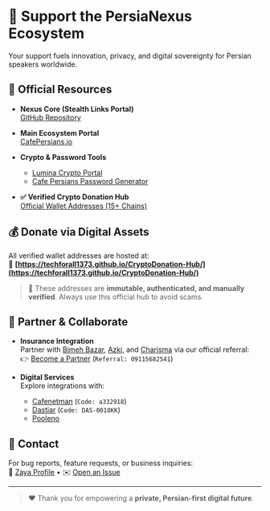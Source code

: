 # 💎 Support the PersiaNexus Ecosystem

Your support fuels innovation, privacy, and digital sovereignty for Persian speakers worldwide.

## 🔗 Official Resources

- **Nexus Core (Stealth Links Portal)**  
  [GitHub Repository](https://github.com/TechForAll1373/Nexus-Core-Stealth-Links)

- **Main Ecosystem Portal**  
  [CafePersians.io](https://techforall1373.github.io/PersiaNexus/)

- **Crypto & Password Tools**  
  - [Lumina Crypto Portal](https://techforall1373.github.io/lumina-crypto-portal/)  
  - [Cafe Persians Password Generator](https://techforall1373.github.io/cafe-persians-password-gen/)

- **✅ Verified Crypto Donation Hub**  
  [Official Wallet Addresses (15+ Chains)](https://techforall1373.github.io/CryptoDonation-Hub/)

## 💰 Donate via Digital Assets

All verified wallet addresses are hosted at:  
🔗 **[https://techforall1373.github.io/CryptoDonation-Hub/](https://techforall1373.github.io/CryptoDonation-Hub/)**

> 🔐 These addresses are **immutable, authenticated, and manually verified**. Always use this official hub to avoid scams.

## 🤝 Partner & Collaborate

- **Insurance Integration**  
  Partner with [Bimeh Bazar](https://bimehbazar.com), [Azki](https://azki.com), and [Charisma](https://charisma.ir) via our official referral:  
  👉 [Become a Partner](https://shoraka.net/register?referral_code=09115682541) (`Referral: 09115682541`)

- **Digital Services**  
  Explore integrations with:
  - [Cafenetman](https://cafenetman.ir/?ref=a332918) (`Code: a332918`)
  - [Dastiar](https://dastiar.app/?ref=DAS-0018KK) (`Code: DAS-0018KK`)
  - [Pooleno](https://pooleno.com)

## 📩 Contact

For bug reports, feature requests, or business inquiries:  
🔗 [Zaya Profile](https://zaya.io/irgcf) • ✉️ [Open an Issue](https://github.com/TechForAll1373)

---

> ❤️ Thank you for empowering a **private, Persian-first digital future**.
